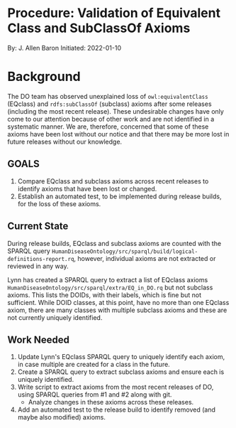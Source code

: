 # Procedure: Validation of Equivalent Class and SubClassOf Axioms 
By: J. Allen Baron
Initiated: 2022-01-10


# Background

The DO team has observed unexplained loss of `owl:equivalentClass` (EQclass) and `rdfs:subClassOf` (subclass) axioms after some releases (including the most recent release). These undesirable changes have only come to our attention because of other work and are not identified in a systematic manner. We are, therefore, concerned that some of these axioms have been lost without our notice and that there may be more lost in future releases without our knowledge.


## GOALS

1. Compare EQclass and subclass axioms across recent releases to identify axioms that have been lost or changed.
2. Establish an automated test, to be implemented during release builds, for the loss of these axioms.


## Current State

During release builds, EQclass and subclass axioms are counted with the SPARQL query `HumanDiseaseOntology/src/sparql/build/logical-definitions-report.rq`, however, individual axioms are not extracted or reviewed in any way.

Lynn has created a SPARQL query to extract a list of EQclass axioms `HumanDiseaseOntology/src/sparql/extra/EQ_in_DO.rq` but not subclass axioms. This lists the DOIDs, with their labels, which is fine but not sufficient. While DOID classes, at this point, have no more than one EQclass axiom, there are many classes with multiple subclass axioms and these are not currently uniquely identified.


## Work Needed

1. Update Lynn's EQclass SPARQL query to uniquely identify each axiom, in case multiple are created for a class in the future.
2. Create a SPARQL query to extract subclass axioms and ensure each is uniquely identified.
3. Write script to extract axioms from the most recent releases of DO, using SPARQL queries from #1 and #2 along with git.
    - Analyze changes in these axioms across these releases.
4. Add an automated test to the release build to identify removed (and maybe also modified) axioms.
